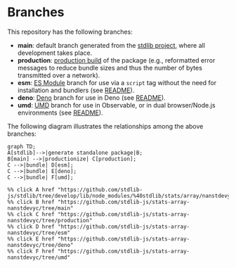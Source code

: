 <!--

@license Apache-2.0

Copyright (c) 2022 The Stdlib Authors.

Licensed under the Apache License, Version 2.0 (the "License");
you may not use this file except in compliance with the License.
You may obtain a copy of the License at

    http://www.apache.org/licenses/LICENSE-2.0

Unless required by applicable law or agreed to in writing, software
distributed under the License is distributed on an "AS IS" BASIS,
WITHOUT WARRANTIES OR CONDITIONS OF ANY KIND, either express or implied.
See the License for the specific language governing permissions and
limitations under the License.

-->

# Branches

This repository has the following branches:

-   **main**: default branch generated from the [stdlib project][stdlib-url], where all development takes place.
-   **production**: [production build][production-url] of the package (e.g., reformatted error messages to reduce bundle sizes and thus the number of bytes transmitted over a network).
-   **esm**: [ES Module][esm-url] branch for use via a `script` tag without the need for installation and bundlers (see [README][esm-readme]).
-   **deno**: [Deno][deno-url] branch for use in Deno (see [README][deno-readme]).
-   **umd**: [UMD][umd-url] branch for use in Observable, or in dual browser/Node.js environments (see [README][umd-readme]).

The following diagram illustrates the relationships among the above branches:

```mermaid
graph TD;
A[stdlib]-->|generate standalone package|B;
B[main] -->|productionize| C[production];
C -->|bundle| D[esm];
C -->|bundle| E[deno];
C -->|bundle| F[umd];

%% click A href "https://github.com/stdlib-js/stdlib/tree/develop/lib/node_modules/%40stdlib/stats/array/nanstdevyc"
%% click B href "https://github.com/stdlib-js/stats-array-nanstdevyc/tree/main"
%% click C href "https://github.com/stdlib-js/stats-array-nanstdevyc/tree/production"
%% click D href "https://github.com/stdlib-js/stats-array-nanstdevyc/tree/esm"
%% click E href "https://github.com/stdlib-js/stats-array-nanstdevyc/tree/deno"
%% click F href "https://github.com/stdlib-js/stats-array-nanstdevyc/tree/umd"
```

[stdlib-url]: https://github.com/stdlib-js/stdlib/tree/develop/lib/node_modules/%40stdlib/stats/array/nanstdevyc
[production-url]: https://github.com/stdlib-js/stats-array-nanstdevyc/tree/production
[deno-url]: https://github.com/stdlib-js/stats-array-nanstdevyc/tree/deno
[deno-readme]: https://github.com/stdlib-js/stats-array-nanstdevyc/blob/deno/README.md
[umd-url]: https://github.com/stdlib-js/stats-array-nanstdevyc/tree/umd
[umd-readme]: https://github.com/stdlib-js/stats-array-nanstdevyc/blob/umd/README.md
[esm-url]: https://github.com/stdlib-js/stats-array-nanstdevyc/tree/esm
[esm-readme]: https://github.com/stdlib-js/stats-array-nanstdevyc/blob/esm/README.md